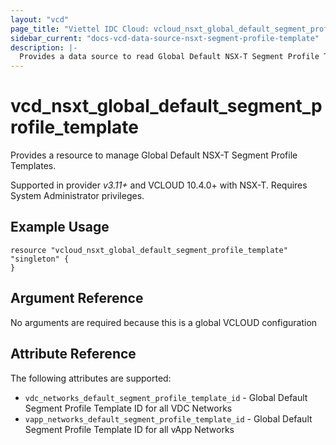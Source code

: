 ```yaml
---
layout: "vcd"
page_title: "Viettel IDC Cloud: vcloud_nsxt_global_default_segment_profile_template"
sidebar_current: "docs-vcd-data-source-nsxt-segment-profile-template"
description: |-
  Provides a data source to read Global Default NSX-T Segment Profile Templates.
---
```


# vcd\_nsxt\_global\_default\_segment\_profile\_template

Provides a resource to manage Global Default NSX-T Segment Profile Templates.

Supported in provider *v3.11+* and VCLOUD 10.4.0+ with NSX-T. Requires System Administrator privileges.

## Example Usage

```hcl
resource "vcloud_nsxt_global_default_segment_profile_template" "singleton" {
}
```
## Argument Reference

No arguments are required because this is a global VCLOUD configuration

## Attribute Reference

The following attributes are supported:

* `vdc_networks_default_segment_profile_template_id` - Global Default Segment Profile
  Template ID for all VDC Networks
* `vapp_networks_default_segment_profile_template_id` - Global Default Segment Profile
  Template ID for all vApp Networks


